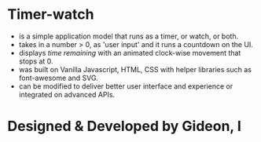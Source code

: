 # Timer-watch 

- is a simple application model that runs as a timer, or watch, or both.
- takes in a number > 0, as 'user input' and it runs a countdown on the UI.
- displays *time remaining* with an animated clock-wise movement that stops at 0.
- was built on Vanilla Javascript, HTML, CSS with helper libraries such as font-awesome and SVG.
- can be modified to deliver better user interface and experience or integrated on advanced APIs.

# Designed & Developed by Gideon, I
